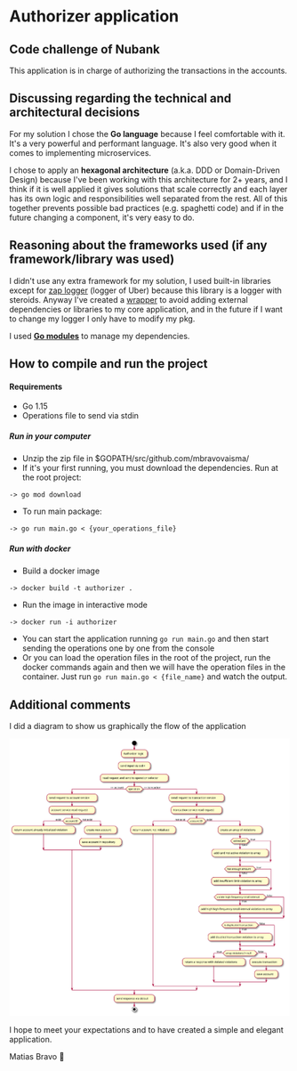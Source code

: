# Authorizer application

## Code challenge of Nubank

This application is in charge of authorizing the transactions in the accounts.

## Discussing regarding the technical and architectural decisions

For my solution I chose the **Go language** because I feel comfortable with it. It's a very powerful and performant 
language. It's also very good when it comes to implementing microservices.

I chose to apply an **hexagonal architecture** (a.k.a. DDD or Domain-Driven Design) because I've been working with this 
architecture for 2+ years, and I think if it is well applied it gives solutions that scale correctly and each layer has its
own logic and responsibilities well separated from the rest. All of this together prevents possible bad practices (e.g. spaghetti code) 
and if in the future changing a component, it's very easy to do. 

## Reasoning about the frameworks used (if any framework/library was used)

I didn't use any extra framework for my solution, I used built-in libraries except for [zap logger](https://github.com/uber-go/zap) 
(logger of Uber) because this library is a logger with steroids. Anyway I've created a [wrapper](./pkg/log/log.go) to avoid adding external 
dependencies or libraries to my core application, and in the future if I want to change my logger I only have to modify my pkg.

I used **[Go modules](https://go.dev/blog/using-go-modules)** to manage my dependencies. 

## How to compile and run the project

#### Requirements

- Go 1.15
- Operations file to send via stdin

##### Run in your computer

- Unzip the zip file in $GOPATH/src/github.com/mbravovaisma/
- If it's your first running, you must download the dependencies. Run at the root project:

```
-> go mod download
```

- To run main package:

``` 
-> go run main.go < {your_operations_file} 
```

##### Run with docker

- Build a docker image

```
-> docker build -t authorizer .
```

- Run the image in interactive mode

```
-> docker run -i authorizer
```

- You can start the application running `go run main.go` and then start sending the operations one by one from the console
- Or you can load the operation files in the root of the project, run the docker commands again and then we will have the operation files in the container. Just run `go run main.go < {file_name}` and watch the output.

## Additional comments

I did a diagram to show us graphically the flow of the application

![activity diagram authorizer flow](./docs/activiry_diagram_authorizer_flow.svg)

I hope to meet your expectations and to have created a simple and elegant application.

Matias Bravo :wolf: